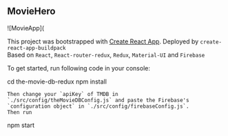 ## MovieHero

![MovieApp](

This project was bootstrapped with [Create React App](https://github.com/facebookincubator/create-react-app). 
Deployed by  `create-react-app-buildpack`  
Based on `React`, `React-router-redux`, `Redux`, `Material-UI` and `Firebase`

To get started, run following code in your console: 

cd the-movie-db-redux
npm install
```
Then change your `apiKey` of TMDB in `./src/config/theMovieDBConfig.js` and paste the Firebase's `configuration object` in `./src/config/firebaseConfig.js`.  
Then run
```
npm start
```
